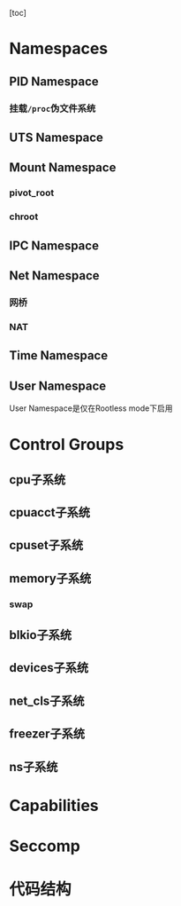 [toc]
# Namespaces

## PID Namespace

### 挂载`/proc`伪文件系统

## UTS Namespace

## Mount Namespace

### pivot_root

### chroot

## IPC Namespace

## Net Namespace

### 网桥

### NAT

## Time Namespace

## User Namespace
User Namespace是仅在Rootless mode下启用


# Control Groups

## cpu子系统

## cpuacct子系统

## cpuset子系统

## memory子系统

### swap


## blkio子系统

## devices子系统

## net_cls子系统

## freezer子系统

## ns子系统


# Capabilities


# Seccomp


# 代码结构
